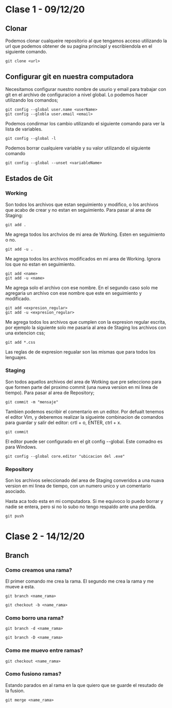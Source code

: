 # Clase 1 - 09/12/20

## Clonar

Podemos clonar cualqueire repositorio al que tengamos acceso utilizando la url
que podemos obtener de su pagina princiapl y escribiendola en el siguiente comando.

    git clone <url>

## Configurar git en nuestra computadora

Necesitamos configurar nuestro nombre de usurio y email para trabajar con git en el
archivo de configuracion a nivel global. Lo podemos hacer utilizando los comandos;

    git config --global user.name <userName>
    git config --globla user.email <email>

Podemos condirmar los cambio utilizando el siguiente comando para ver la lista 
de variables.

    git config --global -l

Podemos borrar cualquiere variable y su valor utilizando el siguiente comando

    git config --global --unset <variableName>


## Estados de Git

### Working 

Son todos los archivos que estan seguimiento y modifico, o los archivos que acabo de crear y no estan en seguimiento. Para pasar al area de Staging:

    git add .

Me agrega todos los archvios de mi area de Working. Esten en seguimiento o no. 

    git add -u .

Me agrega todos los archivos modificados en mi area de Working. Ignora los que no estan en seguimiento.

    git add <name>
    git add -u <name>

Me agrega solo el archivo con ese nombre. En el segundo caso solo me agregaria un archivo con ese nombre que este en seguimiento y modificado.

    git add <expresion_regular>
    git add -u <expresion_regular>

Me agrega todos los archivos que cumplen con la expresion regular escrita, por ejemplo la siguiente solo me pasaria al area de Staging los archivos con una extencion css;

    git add *.css

Las reglas de de expresion regualar son las mismas que para todos los lenguajes. 


### Staging

Son todos aquellos archivos del area de Wotking que pre selecciono para que formen parte del proximo commit (una nueva version en mi linea de tiempo). Para pasar al area de Repository;

    git commit -m "mensaje"

Tambien podemos escribir el comentario en un editor. Por defualt tenemos el editor Vim, y deberemos realizar la sigueinte combinacion de comandos para guardar y salir del editor: crtl + o, ENTER, ctrl + x. 

    git commit

El editor puede ser configurado en el git config --global. Este comadno es para Windows.

    git config --global core.editor "ubicacion del .exe"


### Repository

Son los archivos seleccionado del area de Staging converidos a una nuava version en mi linea de tiempo, con un numero unico y un comentario asociado. 

Hasta aca todo esta en mi computadora. Si me equivoco lo puedo borrar y nadie se entera, pero si no lo subo no tengo respaldo ante una perdida.

    git push

# Clase 2 - 14/12/20

## Branch

### Como creamos una rama?

El primer comando me crea la rama. El segundo me crea la rama y me mueve a esta. 

    git branch <name_rama>

    git checkout -b <name_rama>

### Como borro una rama?

    git branch -d <name_rama>

    git branch -D <name_rama>

### Como me muevo entre ramas?

    git checkout <name_rama>

### Como fusiono ramas?

Estando parados en al rama en la que quiero que se guarde el resutado de la fusion. 

    git merge <name_rama>

